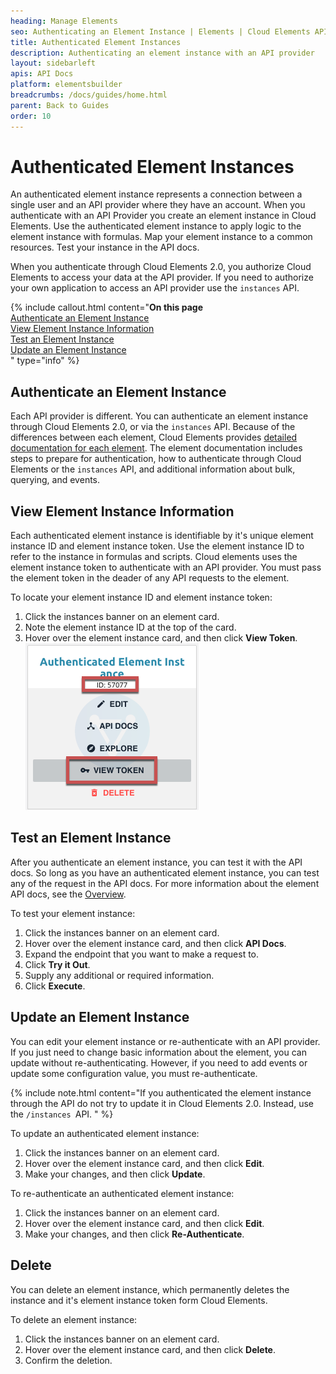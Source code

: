 ```yaml
---
heading: Manage Elements
seo: Authenticating an Element Instance | Elements | Cloud Elements API Docs
title: Authenticated Element Instances
description: Authenticating an element instance with an API provider
layout: sidebarleft
apis: API Docs
platform: elementsbuilder
breadcrumbs: /docs/guides/home.html
parent: Back to Guides
order: 10
---
```


# Authenticated Element Instances

An authenticated element instance represents a connection between a single user and an API provider where they have an account. When you authenticate with an API Provider you create an element instance in Cloud Elements. Use the authenticated element instance to apply logic to the element instance with formulas. Map your element instance to a common resources. Test your instance in the API docs.

When you authenticate through Cloud Elements 2.0, you authorize Cloud Elements to access your data at the API provider. If you need to authorize your own application to access an API provider use the `instances` API.

{% include callout.html content="<strong>On this page</strong></br><a href=#authenticate-an-element-instance>Authenticate an Element Instance</a></br><a href=#view-element-instance-information>View Element Instance Information</a></br><a href=#test-an-element-instance>Test an Element Instance</a></br><a href=#update-an-element-instance>Update an Element Instance</a></br>" type="info" %}

## Authenticate an Element Instance

Each API provider is different. You can authenticate an element instance through Cloud Elements 2.0, or via the `instances` API. Because of the differences between each element, Cloud Elements provides [detailed documentation for each element](../../elements.html). The element documentation includes steps to prepare for authentication, how to authenticate through Cloud Elements or the `instances` API, and additional information about bulk, querying, and events.

## View Element Instance Information

Each authenticated element instance is identifiable by it's unique element instance ID and element instance token. Use the element instance ID to refer to the instance in formulas and scripts. Cloud elements uses the element instance token to authenticate with an API provider. You must pass the element token in the deader of any API requests to the element.

To locate your element instance ID and element instance token:

1. Click the instances banner on an element card.
2. Note the element instance ID at the top of the card.
3. Hover over the element instance card, and then click **View Token**.
![Authenticated Element Instance](/../../assets/img/elements/element-instance.png)

## Test an Element Instance

After you authenticate an element instance, you can test it with the API docs. So long as you have an authenticated element instance, you can test any of the request in the API docs. For more information about the element API docs, see the [Overview](index.html/#view-element-api-docs).

To test your element instance:

1. Click the instances banner on an element card.
3. Hover over the element instance card, and then click **API Docs**.
4. Expand the endpoint that you want to make a request to.
3. Click **Try it Out**.
4. Supply any additional or required information.
5. Click **Execute**.

## Update an Element Instance

You can edit your element instance or re-authenticate with an API provider. If you just need to change basic information about the element, you can update without re-authenticating. However, if you need to add events or update some configuration value, you must re-authenticate.

{% include note.html content="If you authenticated the element instance through the API do not try to update it in Cloud Elements 2.0. Instead, use the <code>/instances </code>API.  " %}

To update an authenticated element instance:

1. Click the instances banner on an element card.
3. Hover over the element instance card, and then click **Edit**.
4. Make your changes, and then click **Update**.

To re-authenticate an authenticated element instance:

1. Click the instances banner on an element card.
3. Hover over the element instance card, and then click **Edit**.
4. Make your changes, and then click **Re-Authenticate**.

## Delete

You can delete an element instance, which permanently deletes the instance and it's element instance token form Cloud Elements.

To delete an element instance:

1. Click the instances banner on an element card.
3. Hover over the element instance card, and then click **Delete**.
4. Confirm the deletion.
